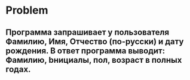 # Problem
## Программа запрашивает у пользователя Фамилию, Имя, Отчество (по-русски) и дату рождения. В ответ программа выводит: Фамилию, bнициалы, пол, возраст в полных годах.
